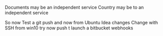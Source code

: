 Documents may be an independent service
Country may be to an independent service 

So now Test a git push and now from Ubuntu
Idea changes
Change with SSH from win10
try now push t launch a bitbucket webhooks

